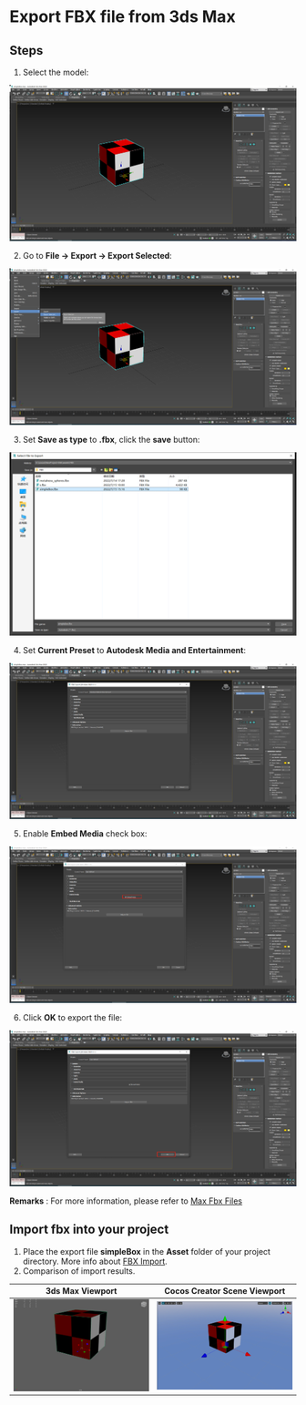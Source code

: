 # Export FBX file from 3ds Max

## Steps

1. Select the model:

  ![Select the model ](../../../zh/asset/model/max/01-select-mesh.png)

2. Go to **File -> Export -> Export Selected**:

  ![Export Selected](../../../zh/asset/model/max/02-export-selected.png)

3. Set **Save as type** to **.fbx**, click the **save** button:

  ![Name the file](../../../zh/asset/model/max/03-export-file-name.png)
  
4. Set **Current Preset** to **Autodesk Media and Entertainment**:

  ![Export Preset](../../../zh/asset/model/max/04-export-preset-selection.png)
  
5. Enable **Embed Media** check box:

  ![Enable Embed Media](../../../zh/asset/model/max/05-embed-media.png)
  
6. Click **OK** to export the file:
  
  ![Export file](../../../zh/asset/model/max/06-export-file.png)
  
**Remarks** : For more information, please refer to [Max Fbx Files](https://help.autodesk.com/view/3DSMAX/2022/ENU/?guid=GUID-26E80277-1645-4C4E-A6B2-44399376490F)

## Import fbx into your project

1. Place the export file **simpleBox** in the **Asset** folder of your project directory. More info about [FBX Import](mesh.md).
2. Comparison of import results.

| 3ds Max Viewport                                                            | Cocos Creator Scene Viewport                                                  |
|-----------------------------------------------------------------------------|-------------------------------------------------------------------------------|
| ![07-1-maya-viewport](../../../zh/asset/model/maya/07-1-maya-viewport.png) | ![07-2-cocos-viewport](../../../zh/asset/model/maya/07-2-cocos-viewport.png) |
